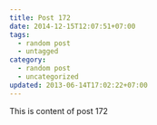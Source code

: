 ```yaml
---
title: Post 172
date: 2014-12-15T12:07:51+07:00
tags:
  - random post
  - untagged
category:
  - random post
  - uncategorized
updated: 2013-06-14T17:02:22+07:00
---
```

This is content of post 172